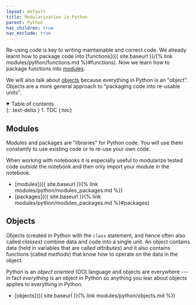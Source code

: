```yaml
---
layout: default
title: Modularization in Python
parent: Python
has_children: true
nav_exclude: true
---
```



Re-using code is key to writing maintainable and correct code. We
already learnt how to package code into [functions]({{ site.baseurl
}}/{% link modules/python/functions.md %}#functions). Now we learn how
to package functions into [modules](#modules).

We will also talk about [objects](#objects) because everything in
Python is an "object". Objects are a more general approach to
"packaging code into re-usable units".

<details open markdown="block">
  <summary>
    Table of contents
  </summary>
  {: .text-delta }
1. TOC
{:toc}
</details>


## Modules

Modules and packages are "libraries" for Python code. You will use
them constantly to use existing code or to re-use your own code. 

When working with notebooks it is especially useful to modularize
tested code *outside* the notebook and then only import your module in
the notebook.

* [modules]({{ site.baseurl }}{% link modules/python/modules_packages.md %})
* [packages]({{ site.baseurl }}{% link modules/python/modules_packages.md %}#packages)


## Objects

Objects (created in Python with the `class` statement, and hence often
also called *classes*) combine data and code into a single unit.  An
object contains data (held in variables that are called *attributes*)
and it also contains functions (called *methods*) that know how to
operate on the data in the object.

Python is an *object oriented* (OO) language and objects are
everywhere --- in fact *everything* is an object in Python so anything
you lear about objects applies to everything in Python.


* [objects]({{ site.baseurl }}{% link modules/python/objects.md %})



